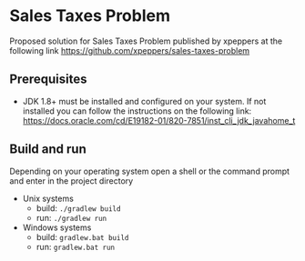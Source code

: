# Sales Taxes Problem

Proposed solution for Sales Taxes Problem published by xpeppers at the following link https://github.com/xpeppers/sales-taxes-problem

## Prerequisites

 * JDK 1.8+ must be installed and configured on your system. If not installed you can follow the instructions on the following link: https://docs.oracle.com/cd/E19182-01/820-7851/inst_cli_jdk_javahome_t
 
## Build and run

Depending on your operating system open a shell or the command prompt and enter in the project directory

 * Unix systems
   * build: `./gradlew build`
   * run: `./gradlew run`
 * Windows systems
   * build: `gradlew.bat build`
   * run: `gradlew.bat run`